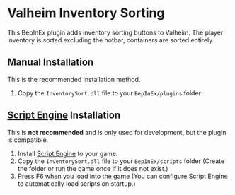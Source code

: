 # Valheim Inventory Sorting
This BepInEx plugin adds inventory sorting buttons to Valheim. The player inventory is sorted excluding the hotbar, containers are sorted entirely.

## Manual Installation
This is the recommended installation method.
1. Copy the `InventorySort.dll` file to your `BepInEx/plugins` folder

## [Script Engine](https://github.com/BepInEx/BepInEx.Debug) Installation
This is **not recommended** and is only used for development, but the plugin is compatible.
1. Install [Script Engine](https://github.com/BepInEx/BepInEx.Debug) to your game.
2. Copy the `InventorySort.dll` file to your `BepInEx/scripts` folder (Create the folder or run the game once if it does not exist.)
3. Press F6 when you load into the game (You can configure Script Engine to automatically load scripts on startup.)